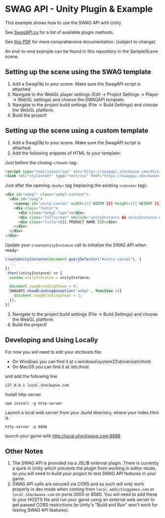 # SWAG API - Unity Plugin & Example

This example shows how to use the SWAG API with Unity. 

See [SwagAPI.cs](https://github.com/TeachMeInc/SWAG-API-Unity/blob/2021.3.3f/Assets/Plugins/WebGL/SwagAPI.cs) for a list of available plugin methods.

See [this PDF](https://github.com/TeachMeInc/SWAG-API-Unity/blob/2021.3.3f/SwagAPI/swag-api-developers%202.0.9.pdf) for more comprehensive documentation. (subject to change)

An end-to-end example can be found in this repository in the SampleScene scene.

## Setting up the scene using the SWAG template

1. Add a SwagObj to your scene. Make sure the SwagAPI script is attached.
2. Navigate to the WebGL player settings (Edit -> Project Settings -> Player -> WebGL settings) and choose the SWAGAPI template.
3. Navigate to the project build settings (File -> Build Settings) and choose the WebGL platform.
4. Build the project!

## Setting up the scene using a custom template

1. Add a SwagObj to your scene. Make sure the SwagAPI script is attached.
2. Add the following snippets of HTML to your template:

Just before the closing `</head>` tag:
```html
<script type="text/javascript" src="https://swagapi.shockwave.com/dist/swag-api.js"></script>   
<link rel="stylesheet" type="text/css" href="https://swagapi.shockwave.com/dist/swag-api.css"></link>
```

Just after the opening `<body>` tag (replacing the existing `<canvas>` tag):
```html
<div id="webgl" class="webgl-content">
  <div id="swag">
    <canvas id="unity-canvas" width={{{ WIDTH }}} height={{{ HEIGHT }}} style="width: {{{ WIDTH }}}px; height: {{{ HEIGHT }}}px; background: {{{ BACKGROUND_FILENAME ? 'url(\'Build/' + BACKGROUND_FILENAME.replace(/'/g, '%27') + '\') center / cover' : BACKGROUND_COLOR }}}"></canvas>
    <div class="footer">
      <div class="webgl-logo"></div>
      <div class="fullscreen" onclick="unityInstance && unityInstance.SetFullscreen(1)"></div>
      <div class="title">{{{ PRODUCT_NAME }}}</div>
    </div>
  </div>
</div>
```

Update your `createUnityInstance` call to initialize the SWAG API when ready:
```js
createUnityInstance(document.querySelector("#unity-canvas"), {
  ...
})
.then((unityInstance) => {
  window.unityInstance = unityInstance;

  document.swagBrandingShown = 0;
  SWAGAPI.showBrandingAnimation('webgl', function (){
    document.swagBrandingShown = 1;
  });
})
```

3. Navigate to the project build settings (File -> Build Settings) and choose the WebGL platform.
4. Build the project!

## Developing and Using Locally

For now you will need to edit your etc\hosts file.

- On Windows you can find it at c:windows\system32\drivers\etc\host
- On MacOS you can find it at /etc/host

and add the following line

```
127.0.0.1 local.shockwave.com
```

Install http-server

```
npm install -g http-server
```

Launch a local web server from your /build directory, where your index.html is

```
http-server -p 8888
```

launch your game with
http://local.shockwave.com:8888


## Other Notes

1. The SWAG API is provided via a JSLIB external plugin. There is currently a quirk in Unity which prevents the plugin from working in editor mode, so you will need to build your project to test SWAG API features in your game.
2. SWAG API calls are secured via CORS and as such will only work properly in dev mode when coming from `local.addictinggames.com` or `local.shockwave.com` on ports 3000 or 8080. You will need to add these to your HOSTS file and run your game using an external web server to get passed CORS restrictions (ie Unity's "Build and Run" won't work for testing SWAG API features).

